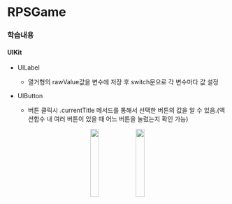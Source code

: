 # RPSGame
### 학습내용
#### UIKit
* UILabel
  * 열거형의 rawValue값을 변수에 저장 후 switch문으로 각 변수마다 값 설정 

* UIButton
  * 버튼 클릭시 .currentTitle 메서드를 통해서 선택한 버튼의 값을 알 수 있음.(액션함수 내 여러 버튼이 있을 때 어느 버튼을 눌렀는지 확인 가능)

<p align="center">
<img src ="https://user-images.githubusercontent.com/98685424/181200728-7d7ad702-06a4-4467-9b54-945890ba84a8.png"
width="20%" height="20%" >
<img src ="https://user-images.githubusercontent.com/98685424/181201083-2129ac97-9344-4613-8632-dd7d919350b5.png"
width="20%" height="20%" >
</p>
